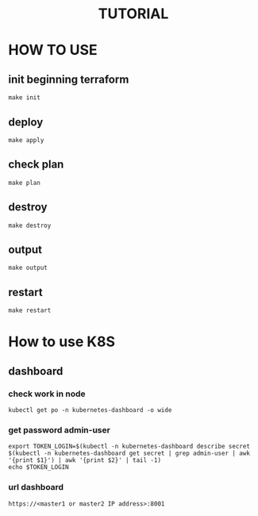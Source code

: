 <center><h1>TUTORIAL</h1></center>

# HOW TO USE

## init beginning terraform

```
make init
```

## deploy

```
make apply
```

## check plan

```
make plan
```

## destroy

```
make destroy
```

## output

```
make output
```

## restart

```
make restart
```

# How to use K8S

## dashboard

### check work in node

```
kubectl get po -n kubernetes-dashboard -o wide
```

### get password admin-user

```
export TOKEN_LOGIN=$(kubectl -n kubernetes-dashboard describe secret $(kubectl -n kubernetes-dashboard get secret | grep admin-user | awk '{print $1}') | awk '{print $2}' | tail -1)
echo $TOKEN_LOGIN
```

### url dashboard

```
https://<master1 or master2 IP address>:8001
```
